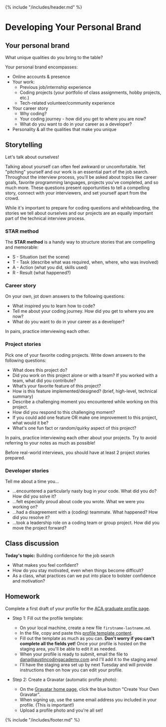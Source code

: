 {% include "/includes/header.md" %}

# Developing Your Personal Brand

## Your personal brand

What unique qualities do you bring to the table?

Your personal brand encompasses:
* Online accounts & presence
* Your work:
  * Previous job/internship experience
  * Coding projects (your portfolio of class assignments, hobby projects, etc.)
  * Tech-related volunteer/community experience
* Your career story
  * Why coding?
  * Your coding journey - how did you get to where you are now?
  * What do you want to do in your career as a developer?
* Personality & all the qualities that make you unique

## Storytelling

Let's talk about ourselves!

Talking about yourself can often feel awkward or uncomfortable. Yet "pitching" yourself and our work is an essential part of the job search. Throughout the interview process, you'll be asked about topics like career goals, favorite programming languages, projects you've completed, and so much more. These questions present opportunities to tell a compelling story, connect with your interviewers, and set yourself apart from the crowd.

While it's important to prepare for coding questions and whiteboarding, the stories we tell about ourselves and our projects are an equally important part of the technical interview process.

### STAR method

The **STAR method** is a handy way to structure stories that are compelling and memorable:

* S - Situation (set the scene)
* T - Task (describe what was required, when, where, who was involved)
* A - Action (what you did, skills used)
* R - Result (what happened?)

### Career story

On your own, jot down answers to the following questions:
* What inspired you to learn how to code?
* Tell me about your coding journey. How did you get to where you are now?
* What do you want to do in your career as a developer?

In pairs, practice interviewing each other.

### Project stories

Pick one of your favorite coding projects. Write down answers to the following questions:
* What does this project do?
* Did you work on this project alone or with a team? If you worked with a team, what did you contribute?
* What’s your favorite feature of this project?
* How is this feature implemented/designed? (brief, high-level, technical summary)
* Describe a challenging moment you encountered while working on this project.
* How did you respond to this challenging moment?
* If you could add one feature OR make one improvement to this project, what would it be?
* What's one fun fact or random/quirky aspect of this project?
  
In pairs, practice interviewing each other about your projects. Try to avoid referring to your notes as much as possible!

Before real-world interviews, you should have at least 2 project stories prepared.

### Developer stories

Tell me about a time you...
* ...encountered a particularly nasty bug in your code. What did you do? How did you solve it?
* ...felt especially proud about code you wrote. What we were you working on?
* ...had a disagreement with a (coding) teammate. What happened? How did you resolve it?
* ...took a leadership role on a coding team or group project. How did you move the project forward?

## Class discussion

**Today's topic:** Building confidence for the job search

* What makes you feel confident?
* How do you stay motivated, even when things become difficult?
* As a class, what practices can we put into place to bolster confidence and motivation?

## Homework

Complete a first draft of your profile for the [ACA graduate profile page](https://austincodingacademy.com/hire/).

* Step 1: Fill out the profile template:
  * On your local machine, create a new file `firstname-lastname.md`.
  * In the file, copy and paste this [profile template content](https://raw.githubusercontent.com/danawen/grad-class-sep-2019/master/profiles/template.md).
  * Fill out the template as much as you can. **Don't worry if you can't complete all the fields yet!** Once your profile is hosted on the staging area, you'll be able to edit it as needed.
  * When your profile is ready to submit, email the file to dana@austincodingacademy.com and I'll add it to the staging area!
  * I'll have the staging area set up by next Tuesday and will provide instructions then on how you can edit your profile.
  
* Step 2: Create a Gravatar (automatic profile photo):
  * On the [Gravatar home page](https://en.gravatar.com/), click the blue button "Create Your Own Gravatar".
  * When signing up, use the same email address you included in your profile. (This is important!)
  * Upload a profile photo and you're all set!

{% include "/includes/footer.md" %}
